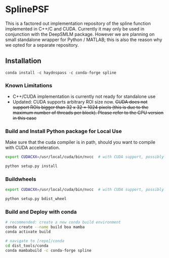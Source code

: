 # SplinePSF
This is a factored out implementation repository of the spline function implemented in C++/C and CUDA.
Currently it may only be used in conjunction with the DeepSMLM package. However we are planning on small standalone
wrapper for Python / MATLAB; this is also the reason why we opted for a separate repository.

## Installation

```
conda install -c haydnspass -c conda-forge spline
```

### Known Limitations

* C++/CUDA implementation is currently not ready for standalone use
* Updated: CUDA supports arbitrary ROI size now. ~~CUDA does not support ROIs bigger than 32 x 32 = 1024 pixels (this is due to the maximum number of threads per block). Please refer to the CPU version in this case~~

### Build and Install Python package for Local Use
Make sure that the cuda compiler is in path, should you want to compile with CUDA acceleleration.
```bash
export CUDACXX=/usr/local/cuda/bin/nvcc  # with CUDA support, possibly subject to CMAKE change.

python setup.py install
```

### Buildwheels
```bash
export CUDACXX=/usr/local/cuda/bin/nvcc  # with CUDA support, possibly subject to CMAKE change.

python setup.py bdist_wheel
```

### Build and Deploy with conda
```bash
# recommended: create a new conda build environment
conda create --name build boa mamba
conda activate build

# navigate to [repo]/conda
cd dist_tools/conda
conda mambabuild -c conda-forge spline
```
